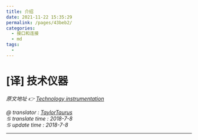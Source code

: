 ```yaml
---
title: 介绍
date: 2021-11-22 15:35:29
permalink: /pages/43beb2/
categories:
  - 接口和连接
  - md
tags:
  - 
---
```

# [译] 技术仪器

*原文地址 👉 [Technology instrumentation][0]*

*@ translator : [TaylorTaurus](https://github.com/taylortaurus)*    
*♋ translate time : 2018-7-8*    
*♋ update time : 2018-7-8*  

---

[0]: https://www.ranorex.com/help/latest/interfaces-connectivity/technology-instrumentation/introduction/

